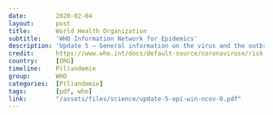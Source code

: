 ```yaml
---
date:        2020-02-04
layout:      post
title:       World Health Organization
subtitle:    'WHO Information Network for Epidemics'
description: 'Update 5 – General information on the virus and the outbreak'
credit:      https://www.who.int/docs/default-source/coronaviruse/risk-comms-updates/update-5-epi-win-ncov-0.pdf?sfvrsn=7b9a224c_6&download=true
country:     [ORG]
timeline:    P(l)andemie
group:       WHO
categories:  [P(l)andemie]
tags:        [pdf, who]
link:        "/assets/files/science/update-5-epi-win-ncov-0.pdf"
---
```

<object data="{{ page.link }}" style='height:calc(100vh - 400px); width: 100%' type='application/pdf'></object>
